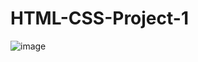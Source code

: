 # HTML-CSS-Project-1
![image](https://user-images.githubusercontent.com/75861753/180895876-869a1689-a00b-4620-bdca-8ef7bffb40bd.png)

